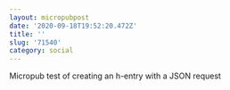```yaml
---
layout: micropubpost
date: '2020-09-18T19:52:20.472Z'
title: ''
slug: '71540'
category: social
---
```

Micropub test of creating an h-entry with a JSON request
